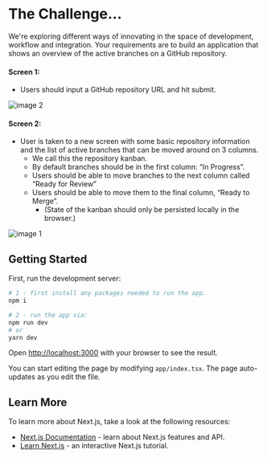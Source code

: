 # The Challenge...


We're exploring different ways of innovating in the space of development, workflow and integration.
Your requirements are to build an application that shows an overview of the active branches on a GitHub repository.

#### Screen 1:

- Users should input a GitHub repository URL and hit submit.

![image 2](https://user-images.githubusercontent.com/11306948/203875146-b3d3a246-490d-4646-934e-3c2ae23c33bd.jpg)


#### Screen 2:

- User is taken to a new screen with some basic repository information and the list of active branches that can be moved around on 3 columns.
  - We call this the repository kanban.
  - By default branches should be in the first column: “In Progress”.
  - Users should be able to move branches to the next column called “Ready for Review”
  - Users should be able to move them to the final column, “Ready to Merge”.
    - (State of the kanban should only be persisted locally in the browser.)

![image 1](https://user-images.githubusercontent.com/11306948/203875158-b25cabdd-3802-4819-83db-c49646f7a34d.jpg)


## Getting Started

First, run the development server:

```bash
# 1 - first install any packages needed to run the app.
npm i 

# 2 - run the app via:
npm run dev
# or
yarn dev
```

Open [http://localhost:3000](http://localhost:3000) with your browser to see the result.

You can start editing the page by modifying `app/index.tsx`. The page auto-updates as you edit the file.

## Learn More

To learn more about Next.js, take a look at the following resources:

- [Next.js Documentation](https://nextjs.org/docs) - learn about Next.js features and API.
- [Learn Next.js](https://nextjs.org/learn) - an interactive Next.js tutorial.
